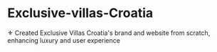 # Exclusive-villas-Croatia
⚜️ Created Exclusive Villas Croatia's brand and website from scratch, enhancing luxury and user experience
